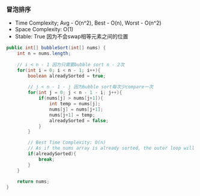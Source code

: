 ### 冒泡排序

- Time Complexity; Avg - O(n^2), Best - O(n), Worst - O(n^2)
- Space Complexity: O(1)
- Stable: True 因为不会swap相等元素之间的位置

```java
public int[] bubbleSort(int[] nums) {
    int n = nums.length;
    
    // i < n - 1 因为只需要bubble sort n - 2次
    for(int i = 0; i < n - 1; i++){
        boolean alreadySorted = true;
        
        // j < n - 1 - j 因为bubble sort每次少compare一次
        for(int j = 0; j < n - 1 - i; j++){
            if(nums[j] > nums[j+1]){
                int temp = nums[j];
                nums[j] = nums[j+1];
                nums[j+1] = temp;
                alreadySorted = false;
            }
        }

        // Best Time Complexity: O(n)
        // As if the nums array is already sorted, the outer loop will terminate after one iteration of the inner loop.
        if(alreadySorted){
            break;
        }
    }
    
    return nums;
}
